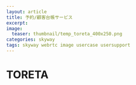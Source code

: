 ```yaml
---
layout: article
title: 予約/顧客台帳サービス
excerpt: 
image:
  teaser: thumbnail/temp_toreta_400x250.png
categories: skyway
tags: skyway webrtc image usercase usersupport
---
```


# TORETA



